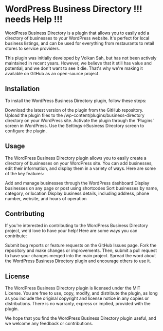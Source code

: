 # WordPress Business Directory !!! needs Help !!!
WordPress Business Directory is a plugin that allows you to easily add a directory of businesses to your WordPress website. It's perfect for local business listings, and can be used for everything from restaurants to retail stores to service providers.

This plugin was initially developed by Volkan Sah, but has not been actively maintained in recent years. However, we believe that it still has value and potential, and we don't want to see it die. That's why we're making it available on GitHub as an open-source project.

## Installation
To install the WordPress Business Directory plugin, follow these steps:

Download the latest version of the plugin from the GitHub repository.
Upload the plugin files to the /wp-content/plugins/business-directory directory on your WordPress site.
Activate the plugin through the 'Plugins' screen in WordPress.
Use the Settings->Business Directory screen to configure the plugin.
## Usage
The WordPress Business Directory plugin allows you to easily create a directory of businesses on your WordPress site. You can add businesses, edit their information, and display them in a variety of ways. Here are some of the key features:

Add and manage businesses through the WordPress dashboard
Display businesses on any page or post using shortcodes
Sort businesses by name, category, or location
Display business details, including address, phone number, website, and hours of operation
## Contributing
If you're interested in contributing to the WordPress Business Directory project, we'd love to have your help! Here are some ways you can contribute:

Submit bug reports or feature requests on the GitHub Issues page.
Fork the repository and make changes or improvements. Then, submit a pull request to have your changes merged into the main project.
Spread the word about the WordPress Business Directory plugin and encourage others to use it.
## License
The WordPress Business Directory plugin is licensed under the MIT License. You are free to use, copy, modify, and distribute the plugin, as long as you include the original copyright and license notice in any copies or distributions. There is no warranty, express or implied, provided with the plugin.

We hope that you find the WordPress Business Directory plugin useful, and we welcome any feedback or contributions.
